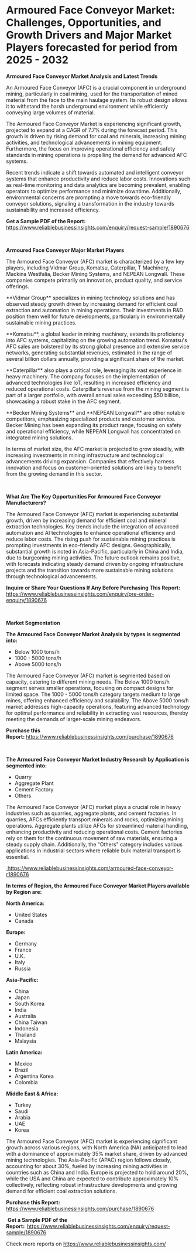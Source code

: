 <p><h1>Armoured Face Conveyor Market: Challenges, Opportunities, and Growth Drivers and Major Market Players forecasted for period from 2025 - 2032</h1></p><p><strong>Armoured Face Conveyor Market Analysis and Latest Trends</strong></p>
<p><p>An Armoured Face Conveyor (AFC) is a crucial component in underground mining, particularly in coal mining, used for the transportation of mined material from the face to the main haulage system. Its robust design allows it to withstand the harsh underground environment while efficiently conveying large volumes of material.</p><p>The Armoured Face Conveyor Market is experiencing significant growth, projected to expand at a CAGR of 7.7% during the forecast period. This growth is driven by rising demand for coal and minerals, increasing mining activities, and technological advancements in mining equipment. Furthermore, the focus on improving operational efficiency and safety standards in mining operations is propelling the demand for advanced AFC systems.</p><p>Recent trends indicate a shift towards automated and intelligent conveyor systems that enhance productivity and reduce labor costs. Innovations such as real-time monitoring and data analytics are becoming prevalent, enabling operators to optimize performance and minimize downtime. Additionally, environmental concerns are prompting a move towards eco-friendly conveyor solutions, signaling a transformation in the industry towards sustainability and increased efficiency.</p></p>
<p><strong>Get a Sample PDF of the Report:&nbsp;</strong> <a href="https://www.reliablebusinessinsights.com/enquiry/request-sample/1890676?utm_campaign=2439&utm_medium=2&utm_source=Github&utm_content=ia&utm_term=20022025&utm_id=armoured-face-conveyor">https://www.reliablebusinessinsights.com/enquiry/request-sample/1890676</a></p>
<p>&nbsp;</p>
<p><strong>Armoured Face Conveyor Major Market Players</strong></p>
<p><p>The Armoured Face Conveyor (AFC) market is characterized by a few key players, including Vidmar Group, Komatsu, Caterpillar, T Machinery, Mackina Westfalia, Becker Mining Systems, and NEPEAN Longwall. These companies compete primarily on innovation, product quality, and service offerings.</p><p>**Vidmar Group** specializes in mining technology solutions and has observed steady growth driven by increasing demand for efficient coal extraction and automation in mining operations. Their investments in R&D position them well for future developments, particularly in environmentally sustainable mining practices.</p><p>**Komatsu**, a global leader in mining machinery, extends its proficiency into AFC systems, capitalizing on the growing automation trend. Komatsu's AFC sales are bolstered by its strong global presence and extensive service networks, generating substantial revenues, estimated in the range of several billion dollars annually, providing a significant share of the market.</p><p>**Caterpillar** also plays a critical role, leveraging its vast experience in heavy machinery. The company focuses on the implementation of advanced technologies like IoT, resulting in increased efficiency and reduced operational costs. Caterpillar’s revenue from the mining segment is part of a larger portfolio, with overall annual sales exceeding $50 billion, showcasing a robust stake in the AFC segment.</p><p>**Becker Mining Systems** and **NEPEAN Longwall** are other notable competitors, emphasizing specialized products and customer service. Becker Mining has been expanding its product range, focusing on safety and operational efficiency, while NEPEAN Longwall has concentrated on integrated mining solutions.</p><p>In terms of market size, the AFC market is projected to grow steadily, with increasing investments in mining infrastructure and technological advancements driving expansion. Companies that effectively harness innovation and focus on customer-oriented solutions are likely to benefit from the growing demand in this sector.</p></p>
<p>&nbsp;</p>
<p><strong>What Are The Key Opportunities For Armoured Face Conveyor Manufacturers?</strong></p>
<p><p>The Armoured Face Conveyor (AFC) market is experiencing substantial growth, driven by increasing demand for efficient coal and mineral extraction technologies. Key trends include the integration of advanced automation and AI technologies to enhance operational efficiency and reduce labor costs. The rising push for sustainable mining practices is prompting investments in eco-friendly AFC designs. Geographically, substantial growth is noted in Asia-Pacific, particularly in China and India, due to burgeoning mining activities. The future outlook remains positive, with forecasts indicating steady demand driven by ongoing infrastructure projects and the transition towards more sustainable mining solutions through technological advancements.</p></p>
<p><strong>Inquire or Share Your Questions If Any Before Purchasing This Report:</strong> <a href="https://www.reliablebusinessinsights.com/enquiry/pre-order-enquiry/1890676?utm_campaign=2439&utm_medium=2&utm_source=Github&utm_content=ia&utm_term=20022025&utm_id=armoured-face-conveyor">https://www.reliablebusinessinsights.com/enquiry/pre-order-enquiry/1890676</a></p>
<p>&nbsp;</p>
<p><strong>Market Segmentation</strong></p>
<p><strong>The Armoured Face Conveyor Market Analysis by types is segmented into:</strong></p>
<p><ul><li>Below 1000 tons/h</li><li>1000 - 5000 tons/h</li><li>Above 5000 tons/h</li></ul></p>
<p><p>The Armoured Face Conveyor (AFC) market is segmented based on capacity, catering to different mining needs. The Below 1000 tons/h segment serves smaller operations, focusing on compact designs for limited space. The 1000 - 5000 tons/h category targets medium to large mines, offering enhanced efficiency and scalability. The Above 5000 tons/h market addresses high-capacity operations, featuring advanced technology for optimal performance and reliability in extracting vast resources, thereby meeting the demands of larger-scale mining endeavors.</p></p>
<p><strong>Purchase this Report:&nbsp;</strong><a href="https://www.reliablebusinessinsights.com/purchase/1890676?utm_campaign=2439&utm_medium=2&utm_source=Github&utm_content=ia&utm_term=20022025&utm_id=armoured-face-conveyor">https://www.reliablebusinessinsights.com/purchase/1890676</a></p>
<p>&nbsp;</p>
<p><strong>The Armoured Face Conveyor Market Industry Research by Application is segmented into:</strong></p>
<p><ul><li>Quarry</li><li>Aggregate Plant</li><li>Cement Factory</li><li>Others</li></ul></p>
<p><p>The Armoured Face Conveyor (AFC) market plays a crucial role in heavy industries such as quarries, aggregate plants, and cement factories. In quarries, AFCs efficiently transport minerals and rocks, optimizing mining operations. Aggregate plants utilize AFCs for streamlined material handling, enhancing productivity and reducing operational costs. Cement factories rely on them for the continuous movement of raw materials, ensuring a steady supply chain. Additionally, the "Others" category includes various applications in industrial sectors where reliable bulk material transport is essential.</p></p>
<p><a href="https://www.reliablebusinessinsights.com/armoured-face-conveyor-r1890676?utm_campaign=2439&utm_medium=2&utm_source=Github&utm_content=ia&utm_term=20022025&utm_id=armoured-face-conveyor">&nbsp;https://www.reliablebusinessinsights.com/armoured-face-conveyor-r1890676</a></p>
<p><strong>In terms of Region, the Armoured Face Conveyor Market Players available by Region are:</strong></p>
<p>
    <p> <strong> North America: </strong>
        <ul>
            <li>United States</li>
            <li>Canada</li>
        </ul>
        </p> 
    <p> <strong> Europe: </strong>
        <ul>
            <li>Germany</li>
            <li>France</li>
            <li>U.K.</li>
            <li>Italy</li>
            <li>Russia</li>
        </ul>
        </p> 
    <p> <strong> Asia-Pacific: </strong>
        <ul>
            <li>China</li>
            <li>Japan</li>
            <li>South Korea</li>
            <li>India</li>
            <li>Australia</li>
            <li>China Taiwan</li>
            <li>Indonesia</li>
            <li>Thailand</li>
            <li>Malaysia</li>
        </ul>
        </p> 
    <p> <strong> Latin America: </strong>
        <ul>
            <li>Mexico</li>
            <li>Brazil</li>
            <li>Argentina Korea</li>
            <li>Colombia</li>
        </ul>
        </p> 
    <p> <strong> Middle East & Africa: </strong>
        <ul>
            <li>Turkey</li>
            <li>Saudi</li>
            <li>Arabia</li>
            <li>UAE</li>
            <li>Korea</li>
        </ul>
    </p>
    </p>
<p><p>The Armoured Face Conveyor (AFC) market is experiencing significant growth across various regions, with North America (NA) anticipated to lead with a dominance of approximately 35% market share, driven by advanced mining technologies. The Asia-Pacific (APAC) region follows closely, accounting for about 30%, fueled by increasing mining activities in countries such as China and India. Europe is projected to hold around 20%, while the USA and China are expected to contribute approximately 10% collectively, reflecting robust infrastructure developments and growing demand for efficient coal extraction solutions.</p></p>
<p><strong>Purchase this Report: </strong><a href="https://www.reliablebusinessinsights.com/purchase/1890676?utm_campaign=2439&utm_medium=2&utm_source=Github&utm_content=ia&utm_term=20022025&utm_id=armoured-face-conveyor">https://www.reliablebusinessinsights.com/purchase/1890676</a></p>
<p>&nbsp;<strong>Get a Sample PDF of the Report:&nbsp;&nbsp;</strong><a href="https://www.reliablebusinessinsights.com/enquiry/request-sample/1890676?utm_campaign=2439&utm_medium=2&utm_source=Github&utm_content=ia&utm_term=20022025&utm_id=armoured-face-conveyor">https://www.reliablebusinessinsights.com/enquiry/request-sample/1890676</a></p>
<p><strong></strong></p>
<p>Check more reports on <a href="https://www.reliablebusinessinsights.com/?utm_campaign=2439&utm_medium=2&utm_source=Github&utm_content=ia&utm_term=20022025&utm_id=armoured-face-conveyor">https://www.reliablebusinessinsights.com/</a></p>